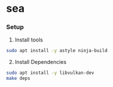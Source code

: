 # sea


### Setup
1. Install tools
```bash
sudo apt install -y astyle ninja-build
```

2. Install Dependencies
```bash
sudo apt install -y libvulkan-dev
make deps
```
 